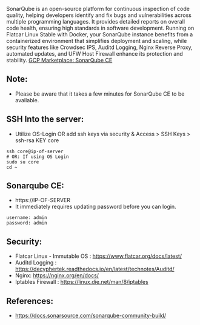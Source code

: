 SonarQube is an open-source platform for continuous inspection of code quality, helping developers identify and fix bugs and vulnerabilities across multiple programming languages. It provides detailed reports on overall code health, ensuring high standards in software development. Running on Flatcar Linux Stable with Docker, your SonarQube instance benefits from a containerized environment that simplifies deployment and scaling, while security features like Crowdsec IPS, Auditd Logging, Nginx Reverse Proxy, automated updates, and UFW Host Firewall enhance its protection and stability. [GCP Marketplace: SonarQube CE ]( https://console.cloud.google.com/marketplace/product/server-build-415714/sonarqube-ce)

Note:
------
* Please be aware that it takes a few minutes for SonarQube CE to be available. 

SSH Into the server:
--------------------
* Utilize OS-Login OR add ssh keys via security & Access > SSH Keys > ssh-rsa KEY core
```
ssh core@ip-of-server
# OR: If using OS Login
sudo su core
cd ~
```

Sonarqube CE:
-------------
* https://IP-OF-SERVER
* It immediately requires updating password before you can login.
```
username: admin
password: admin
```

Security:
---------
* Flatcar Linux - Immutable OS : https://www.flatcar.org/docs/latest/
* Auditd Logging : https://decyphertek.readthedocs.io/en/latest/technotes/Auditd/
* Nginx: https://nginx.org/en/docs/
* Iptables Firewall : https://linux.die.net/man/8/iptables

References:
-----------
* https://docs.sonarsource.com/sonarqube-community-build/